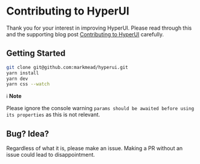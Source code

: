 # Contributing to HyperUI

Thank you for your interest in improving HyperUI. Please read through this and the supporting blog post [Contributing to HyperUI](https://www.hyperui.dev/blog/how-to-contribute) carefully.

## Getting Started
```bash
git clone git@github.com:markmead/hyperui.git
yarn install
yarn dev
yarn css --watch
```

ℹ️ **Note**

Please ignore the console warning ```params should be awaited before using its properties``` as this is not relevant.

## Bug? Idea?
Regardless of what it is, please make an issue. Making a PR without an issue could lead to disappointment.
